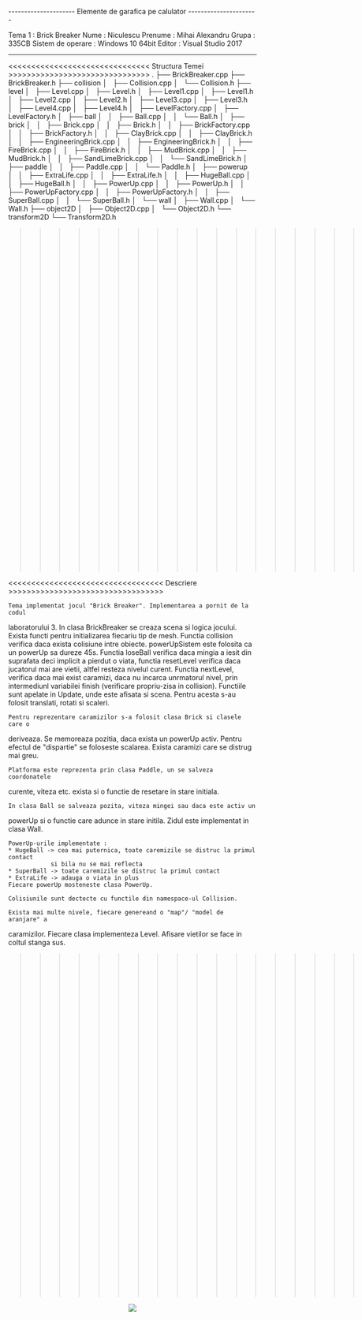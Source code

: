﻿---------------------  Elemente de garafica pe calulator ----------------------

Tema 1 : Brick Breaker
Nume : Niculescu
Prenume : Mihai Alexandru
Grupa : 335CB
Sistem de operare : Windows 10 64bit
Editor : Visual Studio 2017

--------------------------------------------------------------------------------


<<<<<<<<<<<<<<<<<<<<<<<<<<<<<<< Structura Temei  >>>>>>>>>>>>>>>>>>>>>>>>>>>>>>>
.
├── BrickBreaker.cpp
├── BrickBreaker.h
├── collision
│   ├── Collision.cpp
│   └── Collision.h
├── level
│   ├── Level.cpp
│   ├── Level.h
│   ├── Level1.cpp
│   ├── Level1.h
│   ├── Level2.cpp
│   ├── Level2.h
│   ├── Level3.cpp
│   ├── Level3.h
│   ├── Level4.cpp
│   ├── Level4.h
│   ├── LevelFactory.cpp
│   ├── LevelFactory.h
│   ├── ball
│   │   ├── Ball.cpp
│   │   └── Ball.h
│   ├── brick
│   │   ├── Brick.cpp
│   │   ├── Brick.h
│   │   ├── BrickFactory.cpp
│   │   ├── BrickFactory.h
│   │   ├── ClayBrick.cpp
│   │   ├── ClayBrick.h
│   │   ├── EngineeringBrick.cpp
│   │   ├── EngineeringBrick.h
│   │   ├── FireBrick.cpp
│   │   ├── FireBrick.h
│   │   ├── MudBrick.cpp
│   │   ├── MudBrick.h
│   │   ├── SandLimeBrick.cpp
│   │   └── SandLimeBrick.h
│   ├── paddle
│   │   ├── Paddle.cpp
│   │   └── Paddle.h
│   ├── powerup
│   │   ├── ExtraLife.cpp
│   │   ├── ExtraLife.h
│   │   ├── HugeBall.cpp
│   │   ├── HugeBall.h
│   │   ├── PowerUp.cpp
│   │   ├── PowerUp.h
│   │   ├── PowerUpFactory.cpp
│   │   ├── PowerUpFactory.h
│   │   ├── SuperBall.cpp
│   │   └── SuperBall.h
│   └── wall
│       ├── Wall.cpp
│       └── Wall.h
├── object2D
│   ├── Object2D.cpp
│   └── Object2D.h
└── transform2D
    └── Transform2D.h

>>>>>>>>>>>>>>>>>>>>>>>>>>>>>>>>>>>>>>><<<<<<<<<<<<<<<<<<<<<<<<<<<<<<<<<<<<<<<<<


<<<<<<<<<<<<<<<<<<<<<<<<<<<<<<<<<<  Descriere >>>>>>>>>>>>>>>>>>>>>>>>>>>>>>>>>>

    Tema implementat jocul "Brick Breaker". Implementarea a pornit de la codul
laboratorului 3.
    In clasa BrickBreaker se creaza scena si logica jocului. Exista functi 
pentru initializarea fiecariu tip de mesh. Functia collision verifica daca exista
colisiune intre obiecte. powerUpSistem este folosita ca un powerUp sa dureze 45s.
Functia loseBall verifica daca mingia a iesit din suprafata deci implicit a 
pierdut o viata, functia resetLevel verifica daca jucatorul mai are vietii, altfel
resteza nivelul curent. Functia nextLevel, verifica daca mai exist caramizi, 
daca nu incarca unrmatorul nivel, prin intermediunl variabilei finish (verificare 
propriu-zisa in collision). Functiile sunt apelate in Update, unde este afisata 
si scena. Pentru acesta s-au folosit translati, rotati si scaleri.

    Pentru reprezentare caramizilor s-a folosit clasa Brick si clasele care o 
deriveaza. Se memoreaza pozitia, daca exista un powerUp activ. Pentru efectul 
de "dispartie" se foloseste scalarea. Exista caramizi care se distrug mai greu.

    Platforma este reprezenta prin clasa Paddle, un se salveza coordonatele 
curente, viteza etc. exista si o functie de resetare in stare initiala.

    In clasa Ball se salveaza pozita, viteza mingei sau daca este activ un 
powerUp si o functie care adunce in  stare initila.
    Zidul este implementat in clasa Wall.

    PowerUp-urile implementate : 
    * HugeBall -> cea mai puternica, toate caremizile se distruc la primul contact
                si bila nu se mai reflecta
    * SuperBall -> toate caremizile se distruc la primul contact
    * ExtraLife -> adauga o viata in plus
    Fiecare powerUp mosteneste clasa PowerUp.

    Colisiunile sunt dectecte cu functile din namespace-ul Collision.

    Exista mai multe nivele, fiecare genereand o "map"/ "model de aranjare" a 
caramizilor. Fiecare clasa implementeza Level. Afisare vietilor se face in coltul
stanga sus.
>>>>>>>>>>>>>>>>>>>>>>>>>>>>>>>>>>>>>>><<<<<<<<<<<<<<<<<<<<<<<<<<<<<<<<<<<<<<<<<

<div style="text-align:center"><img src ="https://ibb.co/YdLR3FG" /></div>
